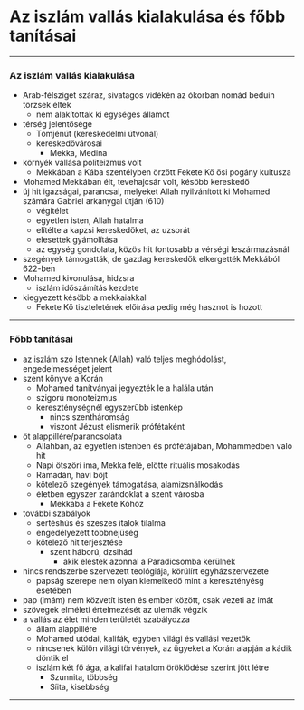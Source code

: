 # Az iszlám vallás kialakulása és főbb tanításai
---
### Az iszlám vallás kialakulása
- Arab-félsziget száraz, sivatagos vidékén az ókorban nomád beduin törzsek éltek
	- nem alakítottak ki egységes államot
- térség jelentősége
	- Tömjénút (kereskedelmi útvonal)
	- kereskedővárosai
		- Mekka, Medina
- környék vallása politeizmus volt
	- Mekkában a Kába szentélyben örzőtt Fekete Kő ősi pogány kultusza
- Mohamed Mekkában élt, tevehajcsár volt, késöbb kereskedő
- új hit igazságai, parancsai, melyeket Allah nyilvánított ki Mohamed számára Gabriel arkanygal útján (610)
	- végitélet
	- egyetlen isten, Allah hatalma
	- elítélte a kapzsi kereskedőket, az uzsorát
	- elesettek gyámolítása
	- az egység gondolata, közös hit fontosabb a vérségi leszármazásnál
- szegények támogatták, de gazdag kereskedők elkergették Mekkából 622-ben
- Mohamed kivonulása, hidzsra
	- iszlám időszámítás kezdete
- kiegyezett késöbb a mekkaiakkal
	- Fekete Kő tiszteletének előírása pedig még hasznot is hozott
---
### Főbb tanításai
- az iszlám szó Istennek (Allah) való teljes meghódolást, engedelmességet jelent
- szent könyve a Korán
	- Mohamed tanítványai jegyezték le a halála után
	- szigorú monoteizmus
	- kereszténységnél egyszerűbb istenkép
		- nincs szentháromság
		- viszont Jézust elismerik prófétaként
- öt alappillére/parancsolata
	- Allahban, az egyetlen istenben és prófétájában, Mohammedben való hit
	- Napi ötszöri ima, Mekka felé, elötte rituális mosakodás
	- Ramadán, havi böjt
	- kötelező szegények támogatása, alamizsnálkodás
	- életben egyszer zarándoklat a szent városba
		- Mekkába a Fekete Kőhöz
- további szabályok
	- sertéshús és szeszes italok tilalma
	- engedélyezett többnejűség
	- kötelező hit terjesztése
		- szent háború, dzsihád
			- akik elestek azonnal a Paradicsomba kerülnek
- nincs rendszerbe szervezett teológiája, körülírt egyházszervezete
	- papság szerepe nem olyan kiemelkedő mint a keresztényésg esetében
- pap (imám) nem közvetít isten és ember között, csak vezeti az imát
- szövegek elméleti értelmezését az ulemák végzik
- a vallás az élet minden területét szabályozza
	- állam alappillére
	- Mohamed utódai, kalifák, egyben világi és vallási vezetők
	- nincsenek külön világi törvények, az ügyeket a Korán alapján a kádik döntik el
	- iszlám két fő ága, a kalifai hatalom öröklődése szerint jött létre
		- Szunnita, többség
		- Síita, kisebbség
---

